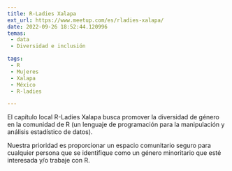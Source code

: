 ```yaml
---
title: R-Ladies Xalapa
ext_url: https://www.meetup.com/es/rladies-xalapa/
date: 2022-09-26 18:52:44.120996
temas:
 - data
 - Diversidad e inclusión

tags:
 - R
 - Mujeres
 - Xalapa
 - México
 - R-ladies

---
```


El capítulo local R-Ladies Xalapa busca promover la diversidad de género en la comunidad de R (un lenguaje de programación para la manipulación y análisis estadístico de datos).

Nuestra prioridad es proporcionar un espacio comunitario seguro para cualquier persona que se identifique como un género minoritario que esté interesada y/o trabaje con R.

    